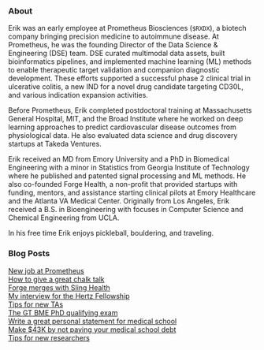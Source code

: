 ### About
Erik was an early employee at Prometheus Biosciences (`$RXDX`), a biotech company bringing precision medicine to autoimmune disease. At Prometheus, he was the founding Director of the Data Science & Engineering (DSE) team. DSE curated multimodal data assets, built bioinformatics pipelines, and implemented machine learning (ML) methods to enable therapeutic target validation and companion diagnostic development. These efforts supported a successful phase 2 clinical trial in ulcerative colitis, a new IND for a novel drug candidate targeting CD30L, and various indication expansion activities.

Before Prometheus, Erik completed postdoctoral training at Massachusetts General Hospital, MIT, and the Broad Institute where he worked on deep learning approaches to predict cardiovascular disease outcomes from physiological data. He also evaluated data science and drug discovery startups at Takeda Ventures.

Erik received an MD from Emory University and a PhD in Biomedical Engineering with a minor in Statistics from Georgia Institute of Technology where he published and patented signal processing and ML methods. He also co-founded Forge Health, a non-profit that provided startups with funding, mentors, and assistance starting clinical pilots at Emory Healthcare and the Atlanta VA Medical Center. Originally from Los Angeles, Erik received a B.S. in Bioengineering with focuses in Computer Science and Chemical Engineering from UCLA.

In his free time Erik enjoys pickleball, bouldering, and traveling.

### Blog Posts
[New job at Prometheus](/posts/prometheus.md)  
[How to give a great chalk talk](/posts/chalk-talk.md)  
[Forge merges with Sling Health](/posts/forge.md)  
[My interview for the Hertz Fellowship](/posts/hertz-interview.md)  
[Tips for new TAs](/posts/tips-for-taing.md)  
[The GT BME PhD qualifying exam](/posts/gtbme-quals.md)  
[Write a great personal statement for medical school](/posts/ps.md)  
[Make $43K by not paying your medical school debt](/posts/roth.md)  
[Tips for new researchers](/posts/tips-for-researchers.md)
